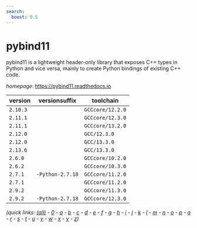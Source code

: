```yaml
---
search:
  boost: 0.5
---
```

# pybind11

pybind11 is a lightweight header-only library that exposes C++ types in Python and vice versa,  mainly to create Python bindings of existing C++ code.

*homepage*: <https://pybind11.readthedocs.io>

version | versionsuffix | toolchain
--------|---------------|----------
``2.10.3`` |  | ``GCCcore/12.2.0``
``2.11.1`` |  | ``GCCcore/12.3.0``
``2.11.1`` |  | ``GCCcore/13.2.0``
``2.12.0`` |  | ``GCC/12.3.0``
``2.12.0`` |  | ``GCC/13.3.0``
``2.13.6`` |  | ``GCC/13.3.0``
``2.6.0`` |  | ``GCCcore/10.2.0``
``2.6.2`` |  | ``GCCcore/10.3.0``
``2.7.1`` | ``-Python-2.7.18`` | ``GCCcore/11.2.0``
``2.7.1`` |  | ``GCCcore/11.2.0``
``2.9.2`` |  | ``GCCcore/11.3.0``
``2.9.2`` | ``-Python-2.7.18`` | ``GCCcore/12.3.0``


*(quick links: [(all)](../index.md) - [0](../0/index.md) - [a](../a/index.md) - [b](../b/index.md) - [c](../c/index.md) - [d](../d/index.md) - [e](../e/index.md) - [f](../f/index.md) - [g](../g/index.md) - [h](../h/index.md) - [i](../i/index.md) - [j](../j/index.md) - [k](../k/index.md) - [l](../l/index.md) - [m](../m/index.md) - [n](../n/index.md) - [o](../o/index.md) - [p](../p/index.md) - [q](../q/index.md) - [r](../r/index.md) - [s](../s/index.md) - [t](../t/index.md) - [u](../u/index.md) - [v](../v/index.md) - [w](../w/index.md) - [x](../x/index.md) - [y](../y/index.md) - [z](../z/index.md))*

